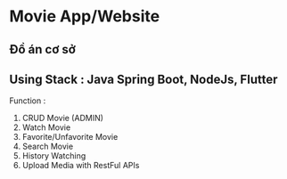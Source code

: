 # Movie App/Website

## Đồ án cơ sở 

## Using Stack : Java Spring Boot, NodeJs, Flutter

 Function : 

  1. CRUD Movie (ADMIN)
  2. Watch Movie
  3. Favorite/Unfavorite Movie
  4. Search Movie
  5. History Watching
  6. Upload Media with RestFul APIs 
